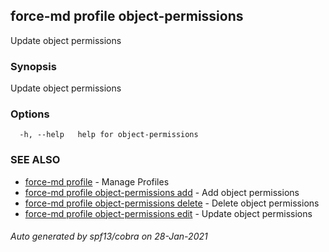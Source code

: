 ## force-md profile object-permissions

Update object permissions

### Synopsis

Update object permissions

### Options

```
  -h, --help   help for object-permissions
```

### SEE ALSO

* [force-md profile](force-md_profile.md)	 - Manage Profiles
* [force-md profile object-permissions add](force-md_profile_object-permissions_add.md)	 - Add object permissions
* [force-md profile object-permissions delete](force-md_profile_object-permissions_delete.md)	 - Delete object permissions
* [force-md profile object-permissions edit](force-md_profile_object-permissions_edit.md)	 - Update object permissions

###### Auto generated by spf13/cobra on 28-Jan-2021
